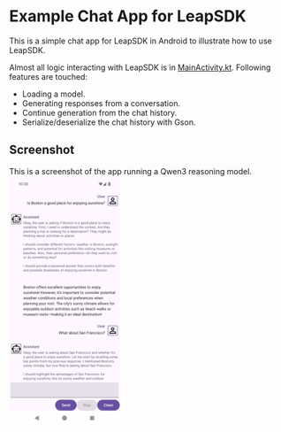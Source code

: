 Example Chat App for LeapSDK
===
This is a simple chat app for LeapSDK in Android to illustrate how to use LeapSDK.

Almost all logic interacting with LeapSDK is in [MainActivity.kt](app/src/main/java/ai/liquid/leapchat/MainActivity.kt). Following features are touched:
* Loading a model.
* Generating responses from a conversation.
* Continue generation from the chat history.
* Serialize/deserialize the chat history with Gson.

## Screenshot
This is a screenshot of the app running a Qwen3 reasoning model.
<img src="docs/screenshot.png" width="200">